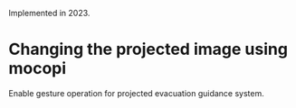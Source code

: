 Implemented in 2023.
# Changing the projected image using mocopi
Enable gesture operation for projected evacuation guidance system.
